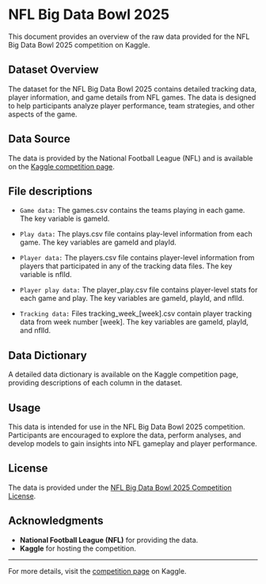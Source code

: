 # NFL Big Data Bowl 2025

This document provides an overview of the raw data provided for the NFL Big Data Bowl 2025 competition on Kaggle.

## Dataset Overview

The dataset for the NFL Big Data Bowl 2025 contains detailed tracking data, player information, and game details from NFL games. The data is designed to help participants analyze player performance, team strategies, and other aspects of the game.

## Data Source

The data is provided by the National Football League (NFL) and is available on the [Kaggle competition page](https://www.kaggle.com/competitions/nfl-big-data-bowl-2025/data).

## File descriptions

- `Game data:` The games.csv contains the teams playing in each game. The key variable is gameId.

- `Play data:` The plays.csv file contains play-level information from each game. The key variables are gameId and playId.

- `Player data:` The players.csv file contains player-level information from players that participated in any of the tracking data files. The key variable is nflId.

- `Player play data:` The player_play.csv file contains player-level stats for each game and play. The key variables are gameId, playId, and nflId.

- `Tracking data:` Files tracking_week_[week].csv contain player tracking data from week number [week]. The key variables are gameId, playId, and nflId.


## Data Dictionary

A detailed data dictionary is available on the Kaggle competition page, providing descriptions of each column in the dataset.

## Usage

This data is intended for use in the NFL Big Data Bowl 2025 competition. Participants are encouraged to explore the data, perform analyses, and develop models to gain insights into NFL gameplay and player performance.

## License

The data is provided under the [NFL Big Data Bowl 2025 Competition License](https://www.kaggle.com/competitions/nfl-big-data-bowl-2025/rules).

## Acknowledgments

- **National Football League (NFL)** for providing the data.
- **Kaggle** for hosting the competition.

---

For more details, visit the [competition page](https://www.kaggle.com/competitions/nfl-big-data-bowl-2025) on Kaggle.